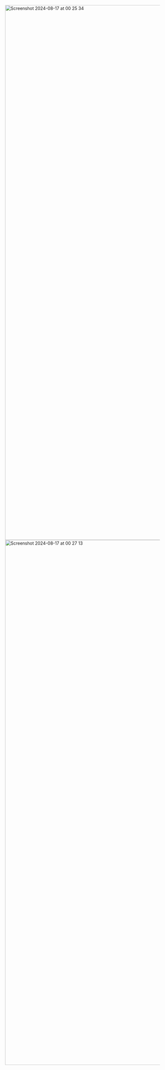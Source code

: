 <img width="1738" alt="Screenshot 2024-08-17 at 00 25 34" src="https://github.com/user-attachments/assets/c72becad-9b6c-4ff2-bd63-acc5c44689c9">
<img width="1706" alt="Screenshot 2024-08-17 at 00 27 13" src="https://github.com/user-attachments/assets/9969adcf-df47-4c57-86a7-9d4b023eebe7">
